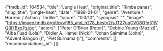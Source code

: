 {"tmdb_id": 104534, "title": "Jungle Heat", "original_title": "Rimba panas", "slug_title": "jungle-heat", "date": "1988-01-01", "genre": "Aventure / Horreur / Action / Thriller", "score": "0.0/10", "synopsis": "", "image": "https://image.tmdb.org/t/p/w185_and_h278_bestv2/sJTZ7uqCVO8Ofq51lVQ3I7Bxx7g.jpg", "actors": ["Peter O'Brian (Peter)", "Debbie Young (Mazizi)", "Alba Fuad (Lola)", "Didier A. Hamel (Nick)", "Johan Saimima (John)", "Advent Bangun ()", "Piet Burnama ()"], "comments": [], "recommandations_id": []}
